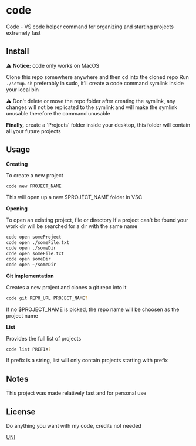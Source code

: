 # code 

Code - VS code helper command for organizing and starting projects extremely fast

## Install

⚠️ **Notice:** code only works on MacOS

Clone this repo somewhere anywhere and then cd into the cloned repo
Run `./setup.sh` preferably in sudo, it'll create a code command symlink inside your local bin

⚠️ Don't delete or move the repo folder after creating the symlink, any changes will not be replicated to 
the symlink and will make the symlink unusable therefore the command unusable

**Finally,** create a 'Projects' folder inside your desktop, 
this folder will contain all your future projects

## Usage


**Creating**

To create a new project

```sh
code new PROJECT_NAME
```

This will open up a new $PROJECT_NAME folder in VSC

**Opening**

To open an existing project, file or directory
If a project can't be found your work dir will be searched for a dir with the same name

```sh
code open someProject
code open ./someFile.txt
code open ./someDir
code open someFile.txt
code open someDir
code open ~/someDir 
```

**Git implementation**

Creates a new project and clones a git repo into it

```sh
code git REPO_URL PROJECT_NAME?
```

If no $PROJECT_NAME is picked, the repo name will be choosen as the project name

**List**

Provides the full list of projects

```sh
code list PREFIX?
```

If prefix is a string, list will only contain projects starting with prefix

## Notes

This project was made relatively fast and for personal use

## License

Do anything you want with my code, credits not needed

[UNI](https://choosealicense.com/licenses/unlicense/)